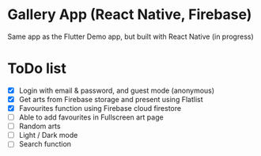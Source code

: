 # Gallery App (React Native, Firebase)
Same app as the Flutter Demo app, but built with React Native (in progress)

# ToDo list
- [x] Login with email & password, and guest mode (anonymous)
- [x] Get arts from Firebase storage and present using Flatlist
- [x] Favourites function using Firebase cloud firestore
- [ ] Able to add favourites in Fullscreen art page
- [ ] Random arts
- [ ] Light / Dark mode
- [ ] Search function
